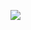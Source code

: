 ![](https://github.com/geoffreylink/Projects/blob/master/01%20Continuous%20Deployment/images/DevOps.png)
